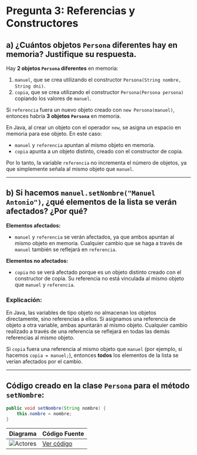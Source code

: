 # Pregunta 3: Referencias y Constructores

## a) ¿Cuántos objetos `Persona` diferentes hay en memoria? Justifique su respuesta.

Hay **2 objetos `Persona` diferentes** en memoria: 

1. `manuel`, que se crea utilizando el constructor `Persona(String nombre, String dni)`.
2. `copia`, que se crea utilizando el constructor `Persona(Persona persona)` copiando los valores de `manuel`.

Si `referencia` fuera un nuevo objeto creado con `new Persona(manuel)`, entonces habría **3 objetos `Persona`** en memoria.

En Java, al crear un objeto con el operador `new`, se asigna un espacio en memoria para ese objeto. En este caso:
- `manuel` y `referencia` apuntan al mismo objeto en memoria.
- `copia` apunta a un objeto distinto, creado con el constructor de copia.

Por lo tanto, la variable `referencia` no incrementa el número de objetos, ya que simplemente señala al mismo objeto que `manuel`.

---

## b) Si hacemos `manuel.setNombre("Manuel Antonio")`, ¿qué elementos de la lista se verán afectados? ¿Por qué?

**Elementos afectados:**
- `manuel` y `referencia` se verán afectados, ya que ambos apuntan al mismo objeto en memoria. Cualquier cambio que se haga a través de `manuel` también se reflejará en `referencia`.

**Elementos no afectados:**
- `copia` no se verá afectado porque es un objeto distinto creado con el constructor de copia. Su referencia no está vinculada al mismo objeto que `manuel` y `referencia`.

### Explicación:
En Java, las variables de tipo objeto no almacenan los objetos directamente, sino referencias a ellos. Si asignamos una referencia de objeto a otra variable, ambas apuntarán al mismo objeto. Cualquier cambio realizado a través de una referencia se reflejará en todas las demás referencias al mismo objeto.

Si `copia` fuera una referencia al mismo objeto que `manuel` (por ejemplo, si hacemos `copia = manuel;`), entonces **todos** los elementos de la lista se verían afectados por el cambio.

---

## Código creado en la clase `Persona` para el método `setNombre`:

```java
public void setNombre(String nombre) {
    this.nombre = nombre;
}
````

| Diagrama | Código Fuente |
|----------|---------------|
| ![Actores](https://github.com/celiabecerril/24-25-EDA1-ExamenParcial/blob/main/Pregunta3CeliaBecerril/diagrama.svg) | [Ver código](https://github.com/celiabecerril/24-25-EDA1-ExamenParcial/blob/main/Pregunta3CeliaBecerril/diagrama.puml) |
